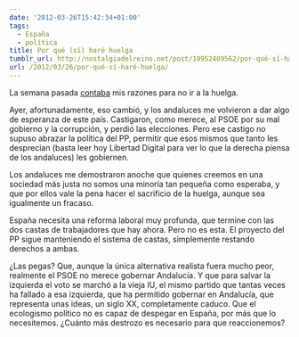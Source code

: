```yaml
---
date: '2012-03-26T15:42:34+01:00'
tags:
  - España
  - política
title: Por qué (sí) haré huelga
tumblr_url: http://nostalgiadelreino.net/post/19952409562/por-qué-sí-haré-huelga
url: /2012/03/26/por-qué-sí-haré-huelga/
---
```


<p>La semana pasada <a href="http://juanignaciogilgomez.tumblr.com/post/18994095121/por-que-no-hare-huelga">contaba</a> mis razones para no ir a la huelga.</p>

<p>Ayer, afortunadamente, eso cambió, y los andaluces me volvieron a dar algo de esperanza de este país. Castigaron, como merece, al PSOE por su mal gobierno y la corrupción, y perdió las elecciones. Pero ese castigo no supuso abrazar la política del PP, permitir que esos mismos que tanto les desprecian (basta leer hoy Libertad Digital para ver lo que la derecha piensa de los andaluces) les gobiernen.</p>

<p>Los andaluces me demostraron anoche que quienes creemos en una sociedad más justa no somos una minoría tan pequeña como esperaba, y que por ellos vale la pena hacer el sacrificio de la huelga, aunque sea igualmente un fracaso.</p>

<p>España necesita una reforma laboral muy profunda, que termine con las dos castas de trabajadores que hay ahora. Pero no es esta. El proyecto del PP sigue manteniendo el sistema de castas, simplemente restando derechos a ambas.</p>

<p>¿Las pegas? Que, aunque la única alternativa realista fuera mucho peor,  realmente el PSOE no merece gobernar Andalucía. Y que para salvar la izquierda el voto se marchó a la vieja IU, el mismo partido que tantas veces ha fallado a esa izquierda, que ha permitido gobernar en Andalucía, que representa unas ideas, un siglo XX, completamente caduco. Que el ecologismo político no es capaz de despegar en España, por más que lo necesitemos. ¿Cuánto más destrozo es necesario para que reaccionemos?</p>